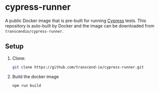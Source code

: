 # cypress-runner

A public Docker image that is pre-built for running [Cypress](https://www.cypress.io/) tests. This repository is auto-built by Docker and the image can be downloaded from `transcendio/cypress-runner`.

## Setup

1. Clone:
    ```sh
    git clone https://github.com/transcend-io/cypress-runner.git
    ```

2. Build the docker image
    ```sh
    npm run build
    ```
